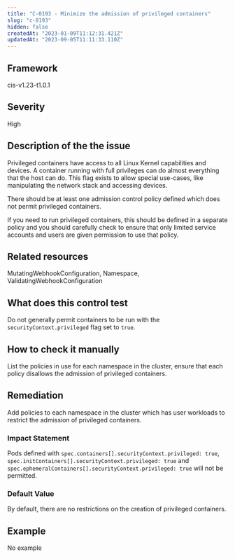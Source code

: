 ```yaml
---
title: "C-0193 - Minimize the admission of privileged containers"
slug: "c-0193"
hidden: false
createdAt: "2023-01-09T11:12:31.421Z"
updatedAt: "2023-09-05T11:11:33.110Z"
---
```

## Framework
cis-v1.23-t1.0.1
## Severity
High
## Description of the the issue
Privileged containers have access to all Linux Kernel capabilities and devices. A container running with full privileges can do almost everything that the host can do. This flag exists to allow special use-cases, like manipulating the network stack and accessing devices.

 There should be at least one admission control policy defined which does not permit privileged containers.

 If you need to run privileged containers, this should be defined in a separate policy and you should carefully check to ensure that only limited service accounts and users are given permission to use that policy.
## Related resources
MutatingWebhookConfiguration, Namespace, ValidatingWebhookConfiguration
## What does this control test
Do not generally permit containers to be run with the `securityContext.privileged` flag set to `true`.
## How to check it manually
List the policies in use for each namespace in the cluster, ensure that each policy disallows the admission of privileged containers.
## Remediation
Add policies to each namespace in the cluster which has user workloads to restrict the admission of privileged containers.
### Impact Statement
Pods defined with `spec.containers[].securityContext.privileged: true`, `spec.initContainers[].securityContext.privileged: true` and `spec.ephemeralContainers[].securityContext.privileged: true` will not be permitted.
### Default Value
By default, there are no restrictions on the creation of privileged containers.
## Example
No example